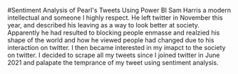 #Sentiment Analysis of Pearl's Tweets Using Power BI
Sam Harris a modern intellectual and someone I highly respect. He left twitter in November this year, and described his leaving as a way to look better at society. Apparently he had resulted to blocking people enmasse and realzied his shape of the world and how he viewed people had changed due to his interaction on twitter. 
I then became interested in my imapct to the society on twitter.
I decided to scrape all my tweets since I joined twitter in June 2021 and palapate the temprance of my tweet using sentiment analysis.

